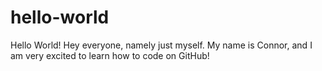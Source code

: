 # hello-world
Hello World!
Hey everyone, namely just myself. My name is Connor, and I am very excited to learn how to code on GitHub!
